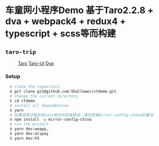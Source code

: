 # 车童网小程序Demo 基于Taro2.2.8 + dva + webpack4 + redux4 + typescript + scss等而构建

## `taro-trip`
> [Taro](http://taro-docs.jd.com/taro/docs/README.html)
> [Taro-UI](https://taro-ui.jd.com/#/docs/introduction)
> [Dva](https://dvajs.com/guide/)

### Setup
```bash
  # clone the repository
  λ git clone git@github.com:Shallower/ctdemo.git
  # change the current directory
  λ cd ctdemo
  # install all dependencies
  λ yarn
  # 如果安装过程出现sass相关的安装错误，请在安装mirror-config-china后重试
  λ npm install -g mirror-config-china
  # run the project
  λ yarn dev:weapp, 
  λ yarn dev:alipay
  λ yarn dev:h5
```  